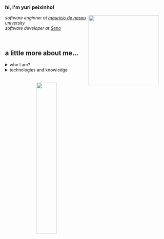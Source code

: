 <h3> 
    hi, i'm yuri peixinho! 
</h3>

<img align="right" src="https://media.giphy.com/media/cIn5fTcjnKhStIeAef/giphy.gif" width="230">
    <p>
        <em>software enginner at 
            <a href="https://www.uninassau.edu.br">maurício de nasau university</a> 
</br>
        software developer at 
            <a href="https://www.seno-ti.com.br/en/home-en/">Seno</a>
        </em>
    </p>

<br>

## a little more about me...

<details>
    <summary>
         who I am?
    </summary>
    
<br>

I'm a technology enthusiast since I was little, I was interested, but I always thought it was a bigger role than I could handle, I started studying and now I'm here, seeking more and more knowledge and constantly evolving.

<br>

<img src="https://media.giphy.com/media/aLI73eIgT41b2/giphy.gif" align="right" height="150" />
    
- born and raised in Brazil, João Pessoa, Paraíba
- student of Systems Analysis and Development by [Uninassau](https://www.uninassau.edu.br/)
- i have a twin brother and we almost always work together
- send me a [instagram direct](https://www.instagram.com/yuripeixinhoo/) and let be friends ( ﾉ ^ ｰ ^)ﾉ

<br>
    
</details>

<details>
    <summary>
        technologies and knowledge    
    </summary>

```javascript
const yuriPeixinho = {
  createdAt: Tue Jan 21 2003 19:22:00 GMT-0300,
  industryKnowledge: [Scrum],
  toolsAndTechnologies: [
    JavaScript,
    React.js,
    HTML,
    CSS,
    SCSS,
    Python,
    Flask,
    MySQL,
    Docker,
    Git,
  ],
  languages: ["portuguese", "english"],
};
```

</details>

<br>
<br>

<div align="center">
    <img  width=35.7% src="https://github-readme-stats.vercel.app/api/top-langs/?username=yuripeixinho&title_color=61dafb&text_color=ffffff&icon_color=61dafb&bg_color=20232a&langs_count=8&layout=compact&border_color=61dafb&hide_border=true" />
</div>
